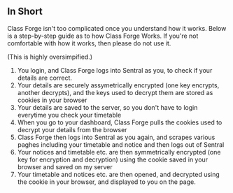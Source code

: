 <!-- 
Copyright (C) 2024  James Glynn

This program is free software: you can redistribute it and/or modify
it under the terms of the GNU General Public License as published by
the Free Software Foundation, either version 3 of the License, or
(at your option) any later version.

This program is distributed in the hope that it will be useful,
but WITHOUT ANY WARRANTY; without even the implied warranty of
MERCHANTABILITY or FITNESS FOR A PARTICULAR PURPOSE.  See the
GNU General Public License for more details.

You should have received a copy of the GNU General Public License
along with this program.  If not, see https://www.gnu.org/licenses/gpl-3.0.html.
-->

## In Short
Class Forge isn't too complicated once you understand how it works. Below is a step-by-step guide as to how Class Forge Works. If you're not comfortable with how it works, then please do not use it.

(This is highly oversimpified.)

1. You login, and Class Forge logs into Sentral as you, to check if your details are correct.
2. Your details are securely assymetrically encrypted (one key encrypts, another decrypts), and the keys used to decrypt them are stored as cookies in your browser
3. Your details are saved to the server, so you don't have to login everytime you check your timetable
3. When you go to your dashboard, Class Forge pulls the cookies used to decrypt your details from the browser
4. Class Forge then logs into Sentral as you again, and scrapes various paghes including your timetable and notice and then logs out of Sentral
5. Your notices and timetable etc. are then symmetrically encrypted (one key for encryption and decryption) using the cookie saved in your browser and saved on my server
6. Your timetable and notices etc. are then opened, and decrypted using the cookie in your browser, and displayed to you on the page.